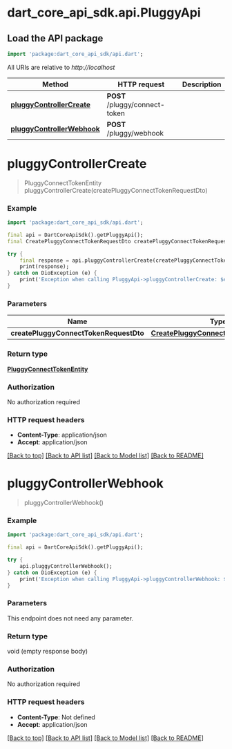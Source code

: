 # dart_core_api_sdk.api.PluggyApi

## Load the API package
```dart
import 'package:dart_core_api_sdk/api.dart';
```

All URIs are relative to *http://localhost*

Method | HTTP request | Description
------------- | ------------- | -------------
[**pluggyControllerCreate**](PluggyApi.md#pluggycontrollercreate) | **POST** /pluggy/connect-token | 
[**pluggyControllerWebhook**](PluggyApi.md#pluggycontrollerwebhook) | **POST** /pluggy/webhook | 


# **pluggyControllerCreate**
> PluggyConnectTokenEntity pluggyControllerCreate(createPluggyConnectTokenRequestDto)



### Example
```dart
import 'package:dart_core_api_sdk/api.dart';

final api = DartCoreApiSdk().getPluggyApi();
final CreatePluggyConnectTokenRequestDto createPluggyConnectTokenRequestDto = ; // CreatePluggyConnectTokenRequestDto | 

try {
    final response = api.pluggyControllerCreate(createPluggyConnectTokenRequestDto);
    print(response);
} catch on DioException (e) {
    print('Exception when calling PluggyApi->pluggyControllerCreate: $e\n');
}
```

### Parameters

Name | Type | Description  | Notes
------------- | ------------- | ------------- | -------------
 **createPluggyConnectTokenRequestDto** | [**CreatePluggyConnectTokenRequestDto**](CreatePluggyConnectTokenRequestDto.md)|  | 

### Return type

[**PluggyConnectTokenEntity**](PluggyConnectTokenEntity.md)

### Authorization

No authorization required

### HTTP request headers

 - **Content-Type**: application/json
 - **Accept**: application/json

[[Back to top]](#) [[Back to API list]](../README.md#documentation-for-api-endpoints) [[Back to Model list]](../README.md#documentation-for-models) [[Back to README]](../README.md)

# **pluggyControllerWebhook**
> pluggyControllerWebhook()



### Example
```dart
import 'package:dart_core_api_sdk/api.dart';

final api = DartCoreApiSdk().getPluggyApi();

try {
    api.pluggyControllerWebhook();
} catch on DioException (e) {
    print('Exception when calling PluggyApi->pluggyControllerWebhook: $e\n');
}
```

### Parameters
This endpoint does not need any parameter.

### Return type

void (empty response body)

### Authorization

No authorization required

### HTTP request headers

 - **Content-Type**: Not defined
 - **Accept**: application/json

[[Back to top]](#) [[Back to API list]](../README.md#documentation-for-api-endpoints) [[Back to Model list]](../README.md#documentation-for-models) [[Back to README]](../README.md)

